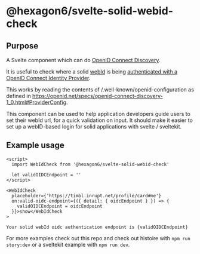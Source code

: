 # @hexagon6/svelte-solid-webid-check

## Purpose

A Svelte component which can do [OpenID Connect Discovery](https://openid.net/specs/openid-connect-discovery-1_0.html#ProviderConfig).

It is useful to check where a solid [webId](https://solidproject.org/TR/oidc#concepts-webids) is being [authenticated with a OpenID Connect Identity Provider](https://solid.github.io/webid-profile/#identity-provider).

This works by reading the contents of /.well-known/openid-configuration as defined in https://openid.net/specs/openid-connect-discovery-1_0.html#ProviderConfig.

This component can be used to help application developers guide users to set their webId url, for a quick validation on input. It should make it easier to set up a webID-based login for solid applications with svelte / sveltekit.

## Example usage

```svelte
<script>
  import WebIdCheck from '@hexagon6/svelte-solid-webid-check'

  let validOIDCEndpoint = ''
</script>

<WebIdCheck
  placeholder={'https://timbl.inrupt.net/profile/card#me'}
  on:valid-oidc-endpoint={({ detail: { oidcEndpoint } }) => {
    validOIDCEndpoint = oidcEndpoint
  }}>show</WebIdCheck
>

Your solid webId oidc authentication endpoint is {validOIDCEndpoint}
```

For more examples check out this repo and check out histoire with `npm run story:dev` or a sveltekit example with `npm run dev`.
